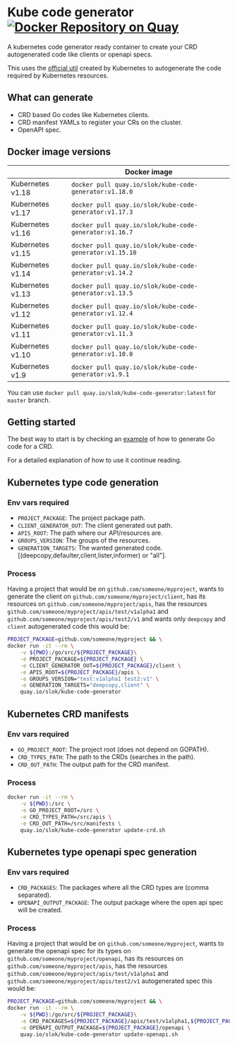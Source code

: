 # Kube code generator [![Docker Repository on Quay](https://quay.io/repository/slok/kube-code-generator/status "Docker Repository on Quay")](https://quay.io/repository/slok/kube-code-generator)

A kubernetes code generator ready container to create your CRD autogenerated code like clients or openapi specs.

This uses the [official util](https://github.com/kubernetes/code-generator) created by Kubernetes to autogenerate the code required by Kubernetes resources.

## What can generate

- CRD based Go codes like Kubernetes clients.
- CRD manifest YAMLs to register your CRs on the cluster.
- OpenAPI spec.

## Docker image versions

|                   | Docker image                                             |
| ----------------- | -------------------------------------------------------- |
| Kubernetes v1.18  | `docker pull quay.io/slok/kube-code-generator:v1.18.0`   |
| Kubernetes v1.17  | `docker pull quay.io/slok/kube-code-generator:v1.17.3`   |
| Kubernetes v1.16  | `docker pull quay.io/slok/kube-code-generator:v1.16.7`   |
| Kubernetes v1.15  | `docker pull quay.io/slok/kube-code-generator:v1.15.10`  |
| Kubernetes v1.14  | `docker pull quay.io/slok/kube-code-generator:v1.14.2`   |
| Kubernetes v1.13  | `docker pull quay.io/slok/kube-code-generator:v1.13.5`   |
| Kubernetes v1.12  | `docker pull quay.io/slok/kube-code-generator:v1.12.4`   |
| Kubernetes v1.11  | `docker pull quay.io/slok/kube-code-generator:v1.11.3`   |
| Kubernetes v1.10  | `docker pull quay.io/slok/kube-code-generator:v1.10.0`   |
| Kubernetes v1.9   | `docker pull quay.io/slok/kube-code-generator:v1.9.1`    |

You can use `docker pull quay.io/slok/kube-code-generator:latest` for `master` branch.

## Getting started

The best way to start is by checking an [example](example/) of how
to generate Go code for a CRD.

For a detailed explanation of how to use it continue reading.

## Kubernetes type code generation

### Env vars required

- `PROJECT_PACKAGE`: The project package path.
- `CLIENT_GENERATOR_OUT`: The client generated out path.
- `APIS_ROOT`: The path where our API/resources are.
- `GROUPS_VERSION`: The groups of the resources.
- `GENERATION_TARGETS`: The wanted generated code. [(deepcopy,defaulter,client,lister,informer) or "all"].

### Process

Having a project that would be on `github.com/someone/myproject`, wants to generate the client on `github.com/someone/myproject/client`, has its resources on `github.com/someone/myproject/apis`, has the resources `github.com/someone/myproject/apis/test/v1alpha1` and `github.com/someone/myproject/apis/test2/v1` and wants only `deepcopy` and `client` autogenerated code this would be:

```bash
PROJECT_PACKAGE=github.com/someone/myproject && \
docker run -it --rm \
    -v ${PWD}:/go/src/${PROJECT_PACKAGE}\
    -e PROJECT_PACKAGE=${PROJECT_PACKAGE} \
    -e CLIENT_GENERATOR_OUT=${PROJECT_PACKAGE}/client \
    -e APIS_ROOT=${PROJECT_PACKAGE}/apis \
    -e GROUPS_VERSION="test:v1alpha1 test2:v1" \
    -e GENERATION_TARGETS="deepcopy,client" \
    quay.io/slok/kube-code-generator
```

## Kubernetes CRD manifests

### Env vars required

- `GO_PROJECT_ROOT`: The project root (does not depend on GOPATH).
- `CRD_TYPES_PATH`: The path to the CRDs (searches in the path).
- `CRD_OUT_PATH`: The output path for the CRD manifest.

### Process

```bash
docker run -it --rm \
    -v ${PWD}:/src \
    -e GO_PROJECT_ROOT=/src \
    -e CRD_TYPES_PATH=/src/apis \
    -e CRD_OUT_PATH=/src/manifests \
    quay.io/slok/kube-code-generator update-crd.sh
```

## Kubernetes type openapi spec generation

### Env vars required

- `CRD_PACKAGES`: The packages where all the CRD types are (comma separated).
- `OPENAPI_OUTPUT_PACKAGE`: The output package where the open api spec will be created.

### Process

Having a project that would be on `github.com/someone/myproject`, wants to generate the openapi spec for its types on `github.com/someone/myproject/openapi`, has its resources on `github.com/someone/myproject/apis`, has the resources `github.com/someone/myproject/apis/test/v1alpha1` and `github.com/someone/myproject/apis/test2/v1` autogenerated spec this would be:

```bash
PROJECT_PACKAGE=github.com/someone/myproject && \
docker run -it --rm \
    -v ${PWD}:/go/src/${PROJECT_PACKAGE}\
    -e CRD_PACKAGES=${PROJECT_PACKAGE}/apis/test/v1alpha1,${PROJECT_PACKAGE}/apis/test2/v1 \
    -e OPENAPI_OUTPUT_PACKAGE=${PROJECT_PACKAGE}/openapi \
    quay.io/slok/kube-code-generator update-openapi.sh
```
